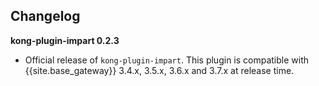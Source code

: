 ## Changelog

**kong-plugin-impart 0.2.3**

* Official release of `kong-plugin-impart`. 
This plugin is compatible with {{site.base_gateway}} 3.4.x, 3.5.x, 3.6.x and 3.7.x at release time.